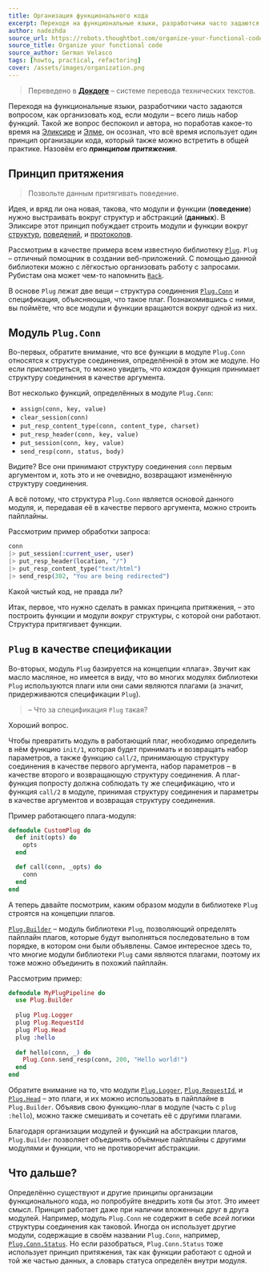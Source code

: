 ```yaml
---
title: Организация функционального кода
excerpt: Переходя на функциональные языки, разработчики часто задаются вопросом, как организовать код, если модули представляют собой набор функций.
author: nadezhda
source_url: https://robots.thoughtbot.com/organize-your-functional-code
source_title: Organize your functional code
source_author: German Velasco
tags: [howto, practical, refactoring]
cover: /assets/images/organization.png
---
```


> Переведено в [**Докдоге**](https://docdog.io) – системе перевода технических текстов.

Переходя на функциональные языки, разработчики часто задаются вопросом, как организовать код, если модули – всего лишь набор функций. Такой же вопрос беспокоил и автора, но поработав какое-то время на [Эликсире](https://wunsh.ru/) и [Элме](/tags/#elm), он осознал, что всё время использует один принцип организации кода, который также можно встретить в общей практике. Назовём его ***принципом притяжения***.

## Принцип притяжения

> Позвольте данным притягивать поведение.

Идея, и вряд ли она новая, такова, что модули и функции (**поведение**) нужно выстраивать вокруг структур и абстракций (**данных**). В Эликсире этот принцип побуждает строить модули и функции вокруг [структур](https://wunsh.ru/docs/structs.html), [поведений](https://wunsh.ru/docs/typespecs-and-behaviours.html), и [протоколов](https://wunsh.ru/docs/protocols.html).

Рассмотрим в качестве примера всем известную библиотеку [`Plug`](https://hexdocs.pm/plug/readme.html). `Plug` – отличный помощник в создании веб-приложений. С помощью данной библиотеки можно с лёгкостью организовать работу с запросами. Рубистам она может чем-то напомнить [`Rack`](https://rack.github.io/).

В основе `Plug` лежат две вещи – структура соединения [`Plug.Conn`](https://hexdocs.pm/plug/Plug.Conn.html) и спецификация, объясняющая, что такое плаг. Познакомившись с ними, вы поймёте, что все модули и функции вращаются вокруг одной из них.


## Модуль `Plug.Conn`

Во-первых, обратите внимание, что все функции в модуле `Plug.Conn` относятся к структуре соединения, определённой в этом же модуле. Но если присмотреться, то можно увидеть, что _каждая_ функция принимает структуру соединения в качестве аргумента.

Вот несколько функций, определённых в модуле `Plug.Conn`:

* `assign(conn, key, value)`
* `clear_session(conn)`
* `put_resp_content_type(conn, content_type, charset)`
* `put_resp_header(conn, key, value)`
* `put_session(conn, key, value)`
* `send_resp(conn, status, body)`

Видите? Все они принимают структуру соединения `conn` первым аргументом и, хоть это и не очевидно, возвращают изменённую структуру соединения.

А всё потому, что структура `Plug.Conn` является основой данного модуля, и, передавая её в качестве первого аргумента, можно строить пайплайны.

Рассмотрим пример обработки запроса:

```elixir
conn
|> put_session(:current_user, user)
|> put_resp_header(location, "/")
|> put_resp_content_type("text/html")
|> send_resp(302, "You are being redirected")
```

Какой чистый код, не правда ли?

Итак, первое, что нужно сделать в рамках принципа притяжения, – это построить функции и модули _вокруг_ структуры, с которой они работают. Структура притягивает функции.

## `Plug` в качестве спецификации

Во-вторых, модуль `Plug` базируется на концепции «плага». Звучит как масло масляное, но имеется в виду, что во многих модулях библиотеки `Plug` используются плаги или они сами являются плагами (а значит, придерживаются спецификации `Plug`).

> – Что за спецификация `Plug` такая? 

Хороший вопрос.

Чтобы превратить модуль в работающий плаг, необходимо определить в нём функцию `init/1`, которая будет принимать и возвращать набор параметров, а также функцию `call/2`, принимающую структуру соединения в качестве первого аргумента, набор параметров – в качестве второго и возвращающую структуру соединения. А плаг-функция попросту должна соблюдать ту же спецификацию, что и функция `call/2` в модуле, принимая структуру соединения и параметры в качестве аргументов и возвращая структуру соединения.

Пример работающего плага-модуля:

```elixir
defmodule CustomPlug do
  def init(opts) do
    opts
  end

  def call(conn, _opts) do
    conn
  end
end
```

А теперь давайте посмотрим, каким образом модули в библиотеке `Plug` строятся на концепции плагов.

[`Plug.Builder`](https://hexdocs.pm/plug/Plug.Builder.html) – модуль библиотеки `Plug`, позволяющий определять пайплайн плагов, которые будут выполняться последовательно в том порядке, в котором они были объявлены. Самое интересное здесь то, что многие модули библиотеки `Plug` сами являются плагами, поэтому их тоже можно объединить в похожий пайплайн.

Рассмотрим пример:

```elixir
defmodule MyPlugPipeline do
  use Plug.Builder
  
  plug Plug.Logger
  plug Plug.RequestId
  plug Plug.Head
  plug :hello
  
  def hello(conn, _) do
    Plug.Conn.send_resp(conn, 200, "Hello world!")
  end
end
```

Обратите внимание на то, что модули [`Plug.Logger`](https://hexdocs.pm/plug/Plug.Logger.html), [`Plug.RequestId`](https://hexdocs.pm/plug/Plug.RequestId.html), и [`Plug.Head`](https://hexdocs.pm/plug/Plug.Head.html) – это плаги, и их можно использовать в пайплайне в `Plug.Builder`. Объявив свою функцию-плаг в модуле (часть с `plug :hello`), можно также смешивать и сочетать её с другими плагами.

Благодаря организации модулей и функций на абстракции плагов, `Plug.Builder` позволяет объединять объёмные пайплайны с другими модулями и функции, что не противоречит абстракции.

## Что дальше?

Определённо существуют и другие принципы организации функционального кода, но попробуйте внедрить хотя бы этот. Это имеет смысл. Принцип работает даже при наличии вложенных друг в друга модулей. Например, модуль `Plug.Conn` не содержит в себе _всей_ логики структуры соединения как таковой. Иногда он использует другие модули, содержащие в своём названии `Plug.Conn`, например, [`Plug.Conn.Status`](https://hexdocs.pm/plug/Plug.Conn.Status.html). Но если разобраться, `Plug.Conn.Status` тоже использует принцип притяжения, так как функции  работают с одной и той же частью данных, а словарь статуса определён внутри модуля.
